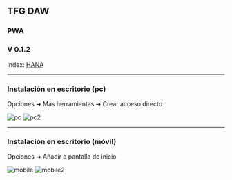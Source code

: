 ## TFG DAW

### PWA


### V 0.1.2
Index: [HANA](https://jhonjairoal.github.io/ProyectoFinal/index.html)

---

### Instalación en escritorio (pc)
Opciones ➜ Más herramientas ➜ Crear acceso directo

![pc](img/install_pc.png)
![pc2](img/install_pc_name.PNG)

---

### Instalación en escritorio (móvil)
Opciones ➜ Añadir a pantalla de inicio

![mobile](img/install_mobile.PNG)
![mobile2](img/install_mobile_name.PNG)
